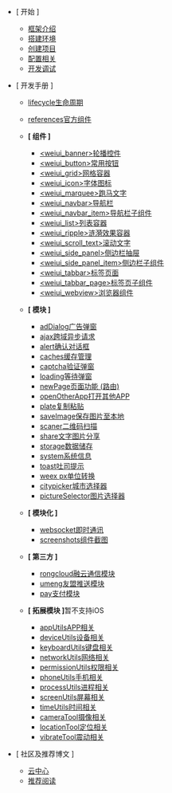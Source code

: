 - [ 开始 ]
    - [框架介绍](start/introduce)
    - [搭建环境](start/env)
    - [创建项目](start/create)
    - [配置相关](start/config)
    - [开发调试](start/debug)
    
- [ 开发手册 ]
    - [<span>lifecycle</span>生命周期](start/lifecycle)
    - [<span>references</span>官方组件](http://weex-project.io/zh/docs/components/a.html#%E7%AE%80%E4%BB%8B)
    - <b>[ 组件 ]</b>
        - [<span>&lt;weiui_banner&gt;</span>轮播控件](component/weiui_banner)
        - [<span>&lt;weiui_button&gt;</span>常用按钮](component/weiui_button)
        - [<span>&lt;weiui_grid&gt;</span>网格容器](component/weiui_grid)
        - [<span>&lt;weiui_icon&gt;</span>字体图标](component/weiui_icon)
        - [<span>&lt;weiui_marquee&gt;</span>跑马文字](component/weiui_marquee)
        - [<span>&lt;weiui_navbar&gt;</span>导航栏](component/weiui_navbar)
        - [<span>&lt;weiui_navbar_item&gt;</span>导航栏子组件](component/weiui_navbar_item)
        - [<span>&lt;weiui_list&gt;</span>列表容器](component/weiui_list)
        - [<span>&lt;weiui_ripple&gt;</span>涟漪效果容器](component/weiui_ripple)
        - [<span>&lt;weiui_scroll_text&gt;</span>滚动文字](component/weiui_scroll_text)
        - [<span>&lt;weiui_side_panel&gt;</span>侧边栏抽屉](component/weiui_side_panel)
        - [<span>&lt;weiui_side_panel_item&gt;</span>侧边栏子组件](component/weiui_side_panel_item)
        - [<span>&lt;weiui_tabbar&gt;</span>标签页面](component/weiui_tabbar)
        - [<span>&lt;weiui_tabbar_page&gt;</span>标签页子组件](component/weiui_tabbar_page)
        - [<span>&lt;weiui_webview&gt;</span>浏览器组件](component/weiui_webview)
        
    - <b>[ 模块 ]</b>
        - [<span>adDialog</span>广告弹窗](module/adDialog)
        - [<span>ajax</span>跨域异步请求](module/ajax)
        - [<span>alert</span>确认对话框](module/alert)
        - [<span>caches</span>缓存管理](module/caches)
        - [<span>captcha</span>验证弹窗](module/captcha)
        - [<span>loading</span>等待弹窗](module/loading)
        - [<span>newPage</span>页面功能 (路由)](module/newPage)
        - [<span>openOtherApp</span>打开其他APP](module/openOtherApp)
        - [<span>plate</span>复制粘贴](module/plate)
        - [<span>saveImage</span>保存图片至本地](module/saveImage)
        - [<span>scaner</span>二维码扫描](module/scaner)
        - [<span>share</span>文字图片分享](module/share)
        - [<span>storage</span>数据储存](module/storage)
        - [<span>system</span>系统信息](module/system)
        - [<span>toast</span>吐司提示](module/toast)
        - [<span>weex px</span>单位转换](module/weexpx)
        - [<span>citypicker</span>城市选择器](module/third/citypicker)
        - [<span>pictureSelector</span>图片选择器](module/third/pictureSelector)

    - <b>[ 模块化 ]</b>
        - [<span>websocket</span>即时通讯](module/plugin/websocket)
        - [<span>screenshots</span>组件截图](module/plugin/screenshots)

    - <b>[ 第三方 ]</b>
        - [<span>rongcloud</span>融云通信模块](module/third/rongcloud)
        - [<span>umeng</span>友盟推送模块](module/third/umeng)
        - [<span>pay</span>支付模块](module/third/pay)
    
    - <b>[ 拓展模块 ]</b><span>暂不支持iOS</span>
        - [<span>appUtils</span>APP相关](module/expand/appUtils)
        - [<span>deviceUtils</span>设备相关](module/expand/deviceUtils)
        - [<span>keyboardUtils</span>键盘相关](module/expand/keyboardUtils)
        - [<span>networkUtils</span>网络相关](module/expand/networkUtils)
        - [<span>permissionUtils</span>权限相关](module/expand/permissionUtils)
        - [<span>phoneUtils</span>手机相关](module/expand/phoneUtils)
        - [<span>processUtils</span>进程相关](module/expand/processUtils)
        - [<span>screenUtils</span>屏幕相关](module/expand/screenUtils)
        - [<span>timeUtils</span>时间相关](module/expand/timeUtils)
        - [<span>cameraTool</span>摄像相关](module/expand/cameraTool)
        - [<span>locationTool</span>定位相关](module/expand/locationTool)
        - [<span>vibrateTool</span>震动相关](module/expand/vibrateTool)
    
- [ 社区及推荐博文 ]	
	- [云中心](https://app.weiui.cc/) 
	- [推荐阅读](recommend)    
    

